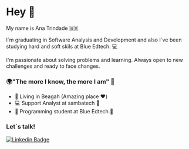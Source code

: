 # Hey  👋

My name is Ana Trindade 🇧🇷

I´m graduating in Software Analysis and Development and also I´ve been studying hard and soft skils at Blue Edtech.   💻

I'm passionate about solving problems and learning. Always open to new challenges and ready to face changes.

### 🌍"The more I know, the more I am" 🧠

-   📍  Living in Beagah (Amazing place ❤️)
-   💻   Support Analyst at sambatech  🐝
-   🌈  Programming student at Blue Edtech 💙

### Let´s talk! 
[![Linkedin Badge](https://img.shields.io/badge/-LinkedIn-blue?style=flat-square&logo=Linkedin&logoColor=white&link=https://https://www.linkedin.com/in/ana-santanazt/)](https://www.linkedin.com/in/ana-santanazt/)


